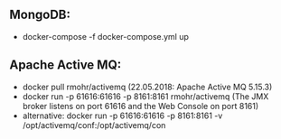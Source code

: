 
## MongoDB:
- docker-compose -f docker-compose.yml up

## Apache Active MQ:
- docker pull rmohr/activemq (22.05.2018: Apache Active MQ 5.15.3)
- docker run -p 61616:61616 -p 8161:8161 rmohr/activemq (The JMX broker listens on port 61616
and the Web Console on port 8161)
- alternative: docker run -p 61616:61616 -p 8161:8161 -v /opt/activemq/conf:/opt/activemq/con